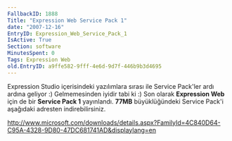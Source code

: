```yaml
---
FallbackID: 1888
Title: "Expression Web Service Pack 1"
date: "2007-12-16"
EntryID: Expression_Web_Service_Pack_1
IsActive: True
Section: software
MinutesSpent: 0
Tags: Expression Web
old.EntryID: a9ffe582-9fff-4e6d-9d7f-446b9b3d4695
---
```

Expression Studio içerisindeki yazılımlara sırası ile Service Pack'ler
ardı ardına geliyor :) Gelmemesinden iyidir tabi ki :) Son olarak
**Expression Web** için de bir **Service Pack 1** yayınlandı. **77MB**
büyüklüğündeki Service Pack'i aşağıdaki adresten indirebilirsiniz.

<http://www.microsoft.com/downloads/details.aspx?FamilyId=4C840D64-C95A-4328-9D80-47DC681741AD&displaylang=en>


